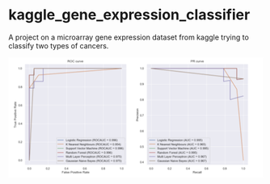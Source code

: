 # kaggle_gene_expression_classifier
A project on a microarray gene expression dataset from kaggle trying to classify two types of cancers. 


![alt text](gene_results_roc_pr.png "ROC and PR curves for the classifiers")
